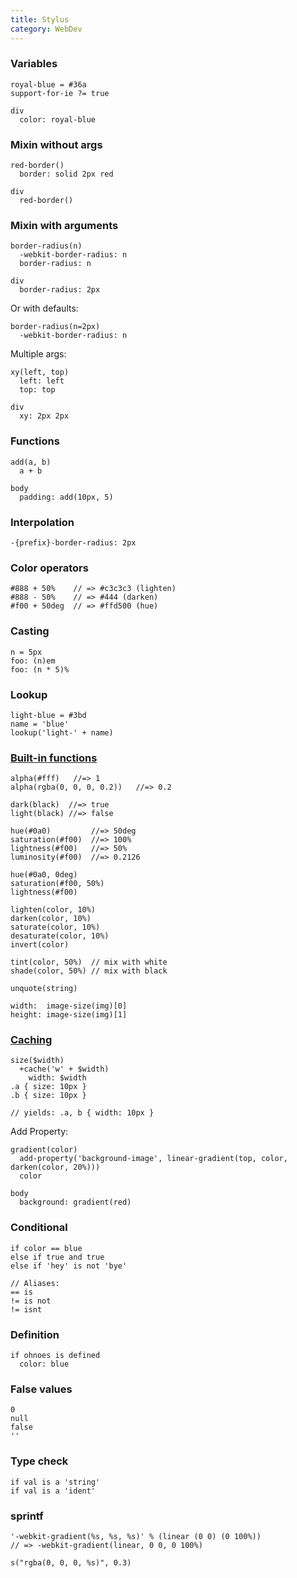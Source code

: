 ```yaml
---
title: Stylus
category: WebDev
---
```


### Variables

    royal-blue = #36a
    support-for-ie ?= true

    div
      color: royal-blue

### Mixin without args

    red-border()
      border: solid 2px red

    div
      red-border()

### Mixin with arguments

    border-radius(n)
      -webkit-border-radius: n
      border-radius: n

    div
      border-radius: 2px

Or with defaults:

    border-radius(n=2px)
      -webkit-border-radius: n

Multiple args:

    xy(left, top)
      left: left
      top: top

    div
      xy: 2px 2px

### Functions

    add(a, b)
      a + b

    body
      padding: add(10px, 5)

### Interpolation

    -{prefix}-border-radius: 2px

### Color operators

    #888 + 50%    // => #c3c3c3 (lighten)
    #888 - 50%    // => #444 (darken)
    #f00 + 50deg  // => #ffd500 (hue)

### Casting

    n = 5px
    foo: (n)em
    foo: (n * 5)%

### Lookup

    light-blue = #3bd
    name = 'blue'
    lookup('light-' + name)

### [Built-in functions](http://learnboost.github.io/stylus/docs/bifs.html)

    alpha(#fff)   //=> 1
    alpha(rgba(0, 0, 0, 0.2))   //=> 0.2

    dark(black)  //=> true
    light(black) //=> false

    hue(#0a0)         //=> 50deg
    saturation(#f00)  //=> 100%
    lightness(#f00)   //=> 50%
    luminosity(#f00)  //=> 0.2126

    hue(#0a0, 0deg)
    saturation(#f00, 50%)
    lightness(#f00)

    lighten(color, 10%)
    darken(color, 10%)
    saturate(color, 10%)
    desaturate(color, 10%)
    invert(color)

    tint(color, 50%)  // mix with white
    shade(color, 50%) // mix with black

    unquote(string)

    width:  image-size(img)[0]
    height: image-size(img)[1]

### [Caching](http://learnboost.github.io/stylus/docs/bifs.html#cachekeys)

    size($width)
      +cache('w' + $width)
        width: $width
    .a { size: 10px }
    .b { size: 10px }

    // yields: .a, b { width: 10px }

Add Property:

    gradient(color)
      add-property('background-image', linear-gradient(top, color, darken(color, 20%)))
      color

    body
      background: gradient(red)

### Conditional

    if color == blue
    else if true and true
    else if 'hey' is not 'bye'

    // Aliases:
    == is
    != is not
    != isnt

### Definition

    if ohnoes is defined
      color: blue

### False values

    0
    null
    false
    ''

### Type check

    if val is a 'string'
    if val is a 'ident'

### sprintf

    '-webkit-gradient(%s, %s, %s)' % (linear (0 0) (0 100%))
    // => -webkit-gradient(linear, 0 0, 0 100%)

    s("rgba(0, 0, 0, %s)", 0.3)


